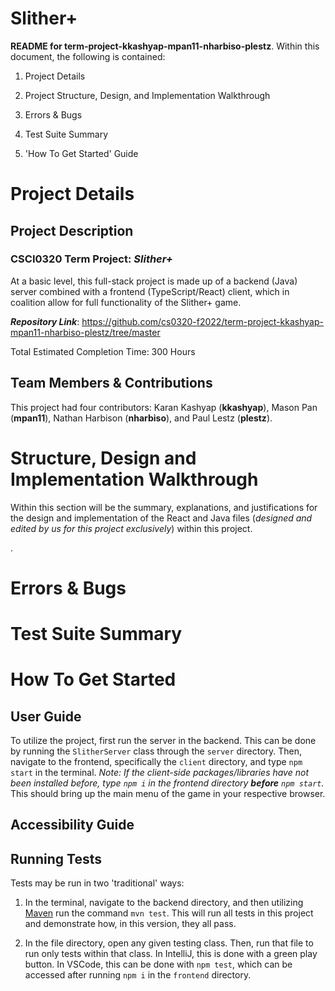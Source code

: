 # Slither+

**README for term-project-kkashyap-mpan11-nharbiso-plestz**. Within this document, the following is contained:

1. Project Details

2. Project Structure, Design, and Implementation Walkthrough

3. Errors & Bugs

4. Test Suite Summary

5. 'How To Get Started' Guide

# Project Details

  

## Project Description

  

### CSCI0320 Term Project: *Slither+*

At a basic level, this full-stack project is made up of a backend (Java) server combined with a frontend (TypeScript/React) client, which in coalition allow for full functionality of the Slither+ game.

***Repository Link***: https://github.com/cs0320-f2022/term-project-kkashyap-mpan11-nharbiso-plestz/tree/master

Total Estimated Completion Time: 300 Hours

## Team Members & Contributions

This project had four contributors: Karan Kashyap (**kkashyap**), Mason Pan (**mpan11**), Nathan Harbison (**nharbiso**), and Paul Lestz (**plestz**).

# Structure, Design and Implementation Walkthrough

Within this section will be the summary, explanations, and justifications for the design and implementation of the React and Java files (*designed and edited by us for this project exclusively*) within this project.

.

# Errors & Bugs


# Test Suite Summary


# How To Get Started

## User Guide

To utilize the project, first run the server in the backend. This can be done by running the `SlitherServer` class through the `server` directory. Then, navigate to the frontend, specifically the `client` directory, and type `npm start` in the terminal. *Note: If the client-side packages/libraries have not been installed before, type `npm i` in the frontend directory ***before*** `npm start`.* This should bring up the main menu of the game in your respective browser.

## Accessibility Guide



## Running Tests

Tests may be run in two 'traditional' ways:

1. In the terminal, navigate to the backend directory, and then utilizing [Maven](https://maven.apache.org/) run the command `mvn test`. This will run all tests in this project and demonstrate how, in this version, they all pass.

2. In the file directory, open any given testing class. Then, run that file to run only tests within that class. In IntelliJ, this is done with a green play button. In VSCode, this can be done with `npm test`, which can be accessed after running `npm i` in the `frontend` directory.
